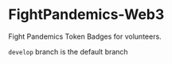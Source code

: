 # FightPandemics-Web3

Fight Pandemics Token Badges for volunteers.

`develop` branch is the default branch

